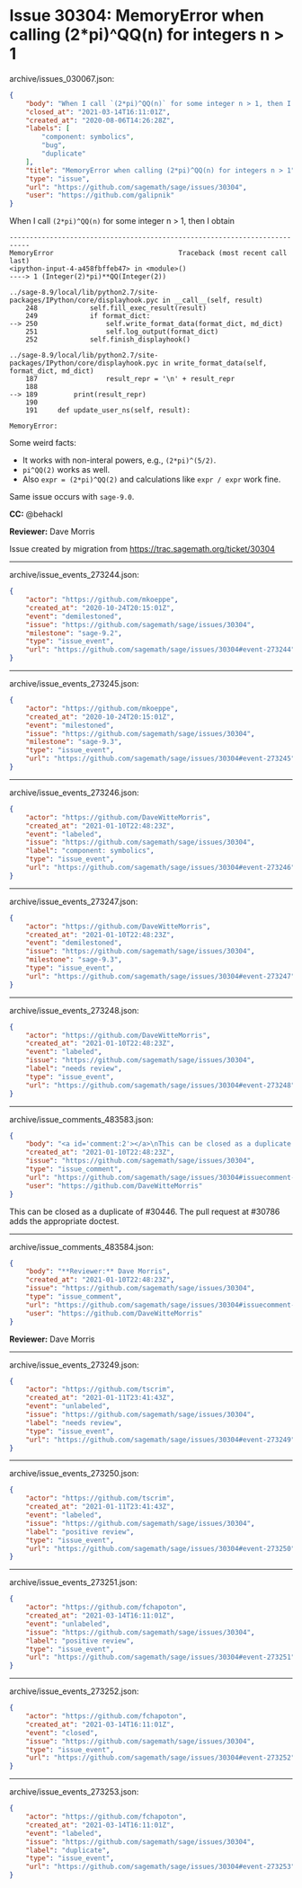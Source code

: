 # Issue 30304: MemoryError when calling (2*pi)^QQ(n) for integers n > 1

archive/issues_030067.json:
```json
{
    "body": "When I call `(2*pi)^QQ(n)` for some integer n > 1, then I obtain\n\n```\n---------------------------------------------------------------------------\nMemoryError                               Traceback (most recent call last)\n<ipython-input-4-a458fbffeb47> in <module>()\n----> 1 (Integer(2)*pi)**QQ(Integer(2))\n\n../sage-8.9/local/lib/python2.7/site-packages/IPython/core/displayhook.pyc in __call__(self, result)\n    248             self.fill_exec_result(result)\n    249             if format_dict:\n--> 250                 self.write_format_data(format_dict, md_dict)\n    251                 self.log_output(format_dict)\n    252             self.finish_displayhook()\n\n../sage-8.9/local/lib/python2.7/site-packages/IPython/core/displayhook.pyc in write_format_data(self, format_dict, md_dict)\n    187                 result_repr = '\\n' + result_repr\n    188 \n--> 189         print(result_repr)\n    190 \n    191     def update_user_ns(self, result):\n\nMemoryError: \n```\n\nSome weird facts:\n\n- It works with non-interal powers, e.g., `(2*pi)^(5/2)`.\n- `pi^QQ(2)` works as well.\n- Also `expr = (2*pi)^QQ(2)` and calculations like `expr / expr` work fine.\n\nSame issue occurs with `sage-9.0`.\n\n\n**CC:**  @behackl\n\n**Reviewer:** Dave Morris\n\nIssue created by migration from https://trac.sagemath.org/ticket/30304\n\n",
    "closed_at": "2021-03-14T16:11:01Z",
    "created_at": "2020-08-06T14:26:28Z",
    "labels": [
        "component: symbolics",
        "bug",
        "duplicate"
    ],
    "title": "MemoryError when calling (2*pi)^QQ(n) for integers n > 1",
    "type": "issue",
    "url": "https://github.com/sagemath/sage/issues/30304",
    "user": "https://github.com/galipnik"
}
```
When I call `(2*pi)^QQ(n)` for some integer n > 1, then I obtain

```
---------------------------------------------------------------------------
MemoryError                               Traceback (most recent call last)
<ipython-input-4-a458fbffeb47> in <module>()
----> 1 (Integer(2)*pi)**QQ(Integer(2))

../sage-8.9/local/lib/python2.7/site-packages/IPython/core/displayhook.pyc in __call__(self, result)
    248             self.fill_exec_result(result)
    249             if format_dict:
--> 250                 self.write_format_data(format_dict, md_dict)
    251                 self.log_output(format_dict)
    252             self.finish_displayhook()

../sage-8.9/local/lib/python2.7/site-packages/IPython/core/displayhook.pyc in write_format_data(self, format_dict, md_dict)
    187                 result_repr = '\n' + result_repr
    188 
--> 189         print(result_repr)
    190 
    191     def update_user_ns(self, result):

MemoryError: 
```

Some weird facts:

- It works with non-interal powers, e.g., `(2*pi)^(5/2)`.
- `pi^QQ(2)` works as well.
- Also `expr = (2*pi)^QQ(2)` and calculations like `expr / expr` work fine.

Same issue occurs with `sage-9.0`.


**CC:**  @behackl

**Reviewer:** Dave Morris

Issue created by migration from https://trac.sagemath.org/ticket/30304





---

archive/issue_events_273244.json:
```json
{
    "actor": "https://github.com/mkoeppe",
    "created_at": "2020-10-24T20:15:01Z",
    "event": "demilestoned",
    "issue": "https://github.com/sagemath/sage/issues/30304",
    "milestone": "sage-9.2",
    "type": "issue_event",
    "url": "https://github.com/sagemath/sage/issues/30304#event-273244"
}
```



---

archive/issue_events_273245.json:
```json
{
    "actor": "https://github.com/mkoeppe",
    "created_at": "2020-10-24T20:15:01Z",
    "event": "milestoned",
    "issue": "https://github.com/sagemath/sage/issues/30304",
    "milestone": "sage-9.3",
    "type": "issue_event",
    "url": "https://github.com/sagemath/sage/issues/30304#event-273245"
}
```



---

archive/issue_events_273246.json:
```json
{
    "actor": "https://github.com/DaveWitteMorris",
    "created_at": "2021-01-10T22:48:23Z",
    "event": "labeled",
    "issue": "https://github.com/sagemath/sage/issues/30304",
    "label": "component: symbolics",
    "type": "issue_event",
    "url": "https://github.com/sagemath/sage/issues/30304#event-273246"
}
```



---

archive/issue_events_273247.json:
```json
{
    "actor": "https://github.com/DaveWitteMorris",
    "created_at": "2021-01-10T22:48:23Z",
    "event": "demilestoned",
    "issue": "https://github.com/sagemath/sage/issues/30304",
    "milestone": "sage-9.3",
    "type": "issue_event",
    "url": "https://github.com/sagemath/sage/issues/30304#event-273247"
}
```



---

archive/issue_events_273248.json:
```json
{
    "actor": "https://github.com/DaveWitteMorris",
    "created_at": "2021-01-10T22:48:23Z",
    "event": "labeled",
    "issue": "https://github.com/sagemath/sage/issues/30304",
    "label": "needs review",
    "type": "issue_event",
    "url": "https://github.com/sagemath/sage/issues/30304#event-273248"
}
```



---

archive/issue_comments_483583.json:
```json
{
    "body": "<a id='comment:2'></a>\nThis can be closed as a duplicate of #30446. The pull request at #30786 adds the appropriate doctest.",
    "created_at": "2021-01-10T22:48:23Z",
    "issue": "https://github.com/sagemath/sage/issues/30304",
    "type": "issue_comment",
    "url": "https://github.com/sagemath/sage/issues/30304#issuecomment-483583",
    "user": "https://github.com/DaveWitteMorris"
}
```

<a id='comment:2'></a>
This can be closed as a duplicate of #30446. The pull request at #30786 adds the appropriate doctest.



---

archive/issue_comments_483584.json:
```json
{
    "body": "**Reviewer:** Dave Morris",
    "created_at": "2021-01-10T22:48:23Z",
    "issue": "https://github.com/sagemath/sage/issues/30304",
    "type": "issue_comment",
    "url": "https://github.com/sagemath/sage/issues/30304#issuecomment-483584",
    "user": "https://github.com/DaveWitteMorris"
}
```

**Reviewer:** Dave Morris



---

archive/issue_events_273249.json:
```json
{
    "actor": "https://github.com/tscrim",
    "created_at": "2021-01-11T23:41:43Z",
    "event": "unlabeled",
    "issue": "https://github.com/sagemath/sage/issues/30304",
    "label": "needs review",
    "type": "issue_event",
    "url": "https://github.com/sagemath/sage/issues/30304#event-273249"
}
```



---

archive/issue_events_273250.json:
```json
{
    "actor": "https://github.com/tscrim",
    "created_at": "2021-01-11T23:41:43Z",
    "event": "labeled",
    "issue": "https://github.com/sagemath/sage/issues/30304",
    "label": "positive review",
    "type": "issue_event",
    "url": "https://github.com/sagemath/sage/issues/30304#event-273250"
}
```



---

archive/issue_events_273251.json:
```json
{
    "actor": "https://github.com/fchapoton",
    "created_at": "2021-03-14T16:11:01Z",
    "event": "unlabeled",
    "issue": "https://github.com/sagemath/sage/issues/30304",
    "label": "positive review",
    "type": "issue_event",
    "url": "https://github.com/sagemath/sage/issues/30304#event-273251"
}
```



---

archive/issue_events_273252.json:
```json
{
    "actor": "https://github.com/fchapoton",
    "created_at": "2021-03-14T16:11:01Z",
    "event": "closed",
    "issue": "https://github.com/sagemath/sage/issues/30304",
    "type": "issue_event",
    "url": "https://github.com/sagemath/sage/issues/30304#event-273252"
}
```



---

archive/issue_events_273253.json:
```json
{
    "actor": "https://github.com/fchapoton",
    "created_at": "2021-03-14T16:11:01Z",
    "event": "labeled",
    "issue": "https://github.com/sagemath/sage/issues/30304",
    "label": "duplicate",
    "type": "issue_event",
    "url": "https://github.com/sagemath/sage/issues/30304#event-273253"
}
```
